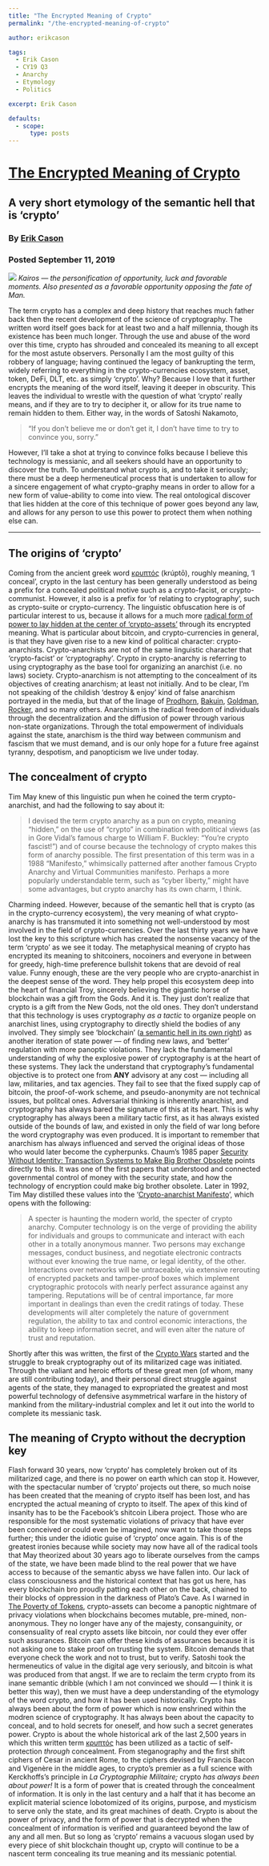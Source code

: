 ```yaml
---
title: "The Encrypted Meaning of Crypto"
permalink: "/the-encrypted-meaning-of-crypto" 

author: erikcason

tags:
  - Erik Cason
  - CY19 Q3
  - Anarchy
  - Etymology
  - Politics

excerpt: Erik Cason

defaults:
  - scope:
      type: posts
---
```


# [The Encrypted Meaning of Crypto](http://cryptosovereignty.org/the-encrypted-meaning-of-crypto/)
## A very short etymology of the semantic hell that is ‘crypto’
### By [Erik Cason](https://twitter.com/Erikcason)
### Posted September 11, 2019

![](assets/images/cy19/cy19m9/ec-1.png)
<cite>_Kairos_ — the personification of opportunity, luck and favorable moments. Also presented as a favorable opportunity opposing the fate of Man.</cite>

The term crypto has a complex and deep history that reaches much father back then the recent development of the science of cryptography. The written word itself goes back for at least two and a half millennia, though its existence has been much longer. Through the use and abuse of the word over this time, crypto has shrouded and concealed its meaning to all except for the most astute observers. Personally I am the most guilty of this robbery of language; having continued the legacy of bankrupting the term, widely referring to everything in the crypto-currencies ecosystem, asset, token, DeFi, DLT, etc. as simply ‘crypto’. Why? Because I love that it further encrypts the meaning of the word itself, leaving it deeper in obscurity. This leaves the individual to wrestle with the question of what ‘crypto’ really means, and if they are to try to decipher it, or allow for its true name to remain hidden to them. Either way, in the words of Satoshi Nakamoto,

> “If you don’t believe me or don’t get it, I don’t have time to try to convince you, sorry.”

However, I’ll take a shot at trying to convince folks because I believe this technology is messianic, and all seekers should have an opportunity to discover the truth. To understand what crypto is, and to take it seriously; there must be a deep hermeneutical process that is undertaken to allow for a sincere engagement of what crypto-graphy means in order to allow for a new form of value-ability to come into view. The real ontological discover that lies hidden at the core of this technique of power goes beyond any law, and allows for any person to use this power to protect them when nothing else can.

* * *

## The origins of ‘crypto’

Coming from the ancient greek word [κρυπτός](https://en.wiktionary.org/wiki/%CE%BA%CF%81%CF%85%CF%80%CF%84%CF%8C%CF%82#Ancient_Greek) (krúptō), roughly meaning, ‘I conceal’, crypto in the last century has been generally understood as being a prefix for a concealed political motive such as a crypto-facist, or crypto-communist. However, it also is a prefix for ‘of relating to cryptography’, such as crypto-suite or crypto-currency. The linguistic obfuscation here is of particular interest to us, because it allows for a much more [radical form of power to lay hidden at the center of ‘crypto-assets’](http://cryptosovereignty.org/the-new-social-contract-of-crypto/) through its encrypted meaning. What is particular about bitcoin, and crypto-currencies in general, is that they have given rise to a new kind of political character: crypto-anarchists. Crypto-anarchists are not of the same linguistic character that ‘crypto-facist’ or ‘cryptography’. Crypto in crypto-anarchy is referring to using cryptography as the base tool for organizing an anarchist (i.e. no laws) society. Crypto-anarchism is not attempting to the concealment of its objectives of creating anarchism; at least not initially. And to be clear, I’m not speaking of the childish ‘destroy & enjoy’ kind of false anarchism portrayed in the media, but that of the linage of [Prodhorn](http://anarchism.pageabode.com/pjproudhon/property-is-theft), [Bakuin](https://www.marxists.org/reference/archive/bakunin/works/godstate/index.htm), [Goldman](https://theanarchistlibrary.org/library/emma-goldman-patriotism-a-menace-to-liberty), [Rocker](https://www.marxists.org/reference/archive/rocker-rudolf/misc/anarchism-anarcho-syndicalism.htm), and so many others. Anarchism is the radical freedom of individuals through the decentralization and the diffusion of power through various non-state organizations. Through the total empowerment of individuals against the state, anarchism is the third way between communism and fascism that we must demand, and is our only hope for a future free against tyranny, despotism, and panopticism we live under today.

## The concealment of crypto

Tim May knew of this linguistic pun when he coined the term crypto-anarchist, and had the following to say about it:

> I devised the term crypto anarchy as a pun on crypto, meaning “hidden,” on the use of “crypto” in combination with political views (as in Gore Vidal’s famous charge to William F. Buckley: “You’re crypto fascist!”) and of course because the technology of crypto makes this form of anarchy possible. The first presentation of this term was in a 1988 “Manifesto,” whimsically patterned after another famous Crypto Anarchy and Virtual Communities manifesto. Perhaps a more popularly understandable term, such as “cyber liberty,” might have some advantages, but crypto anarchy has its own charm, I think.

Charming indeed. However, because of the semantic hell that is crypto (as in the crypto-currency ecosystem), the very meaning of what crypto-anarchy is has transmuted it into something not well-understood by most involved in the field of crypto-currencies. Over the last thirty years we have lost the key to this scripture which has created the nonsense vacancy of the term ‘crypto’ as we see it today. The metaphysical meaning of crypto has encrypted its meaning to shitcoiners, nocoiners and everyone in between for greedy, high-time preference bullshit tokens that are devoid of real value. Funny enough, these are the very people who are crypto-anarchist in the deepest sense of the word. They help propel this ecosystem deep into the heart of financial Troy, sincerely believing the gigantic horse of blockchain was a gift from the Gods. And it is. They just don’t realize that crypto is a gift from the New Gods, not the old ones. They don’t understand that this technology is uses cryptography _as a tactic_ to organize people on anarchist lines, using cryptography to directly shield the bodies of any involved. They simply see ‘blockchain’ ([a semantic hell in its own right](https://medium.com/s/story/blockchain-is-a-semantic-wasteland-9450b6e5012)) as another iteration of state power — of finding new laws, and ‘better’ regulation with more panoptic violations. They lack the fundamental understanding of why the explosive power of cryptography is at the heart of these systems. They lack the understand that cryptography’s fundamental objective is to protect one from **ANY** advisory at any cost — including all law, militaries, and tax agencies. They fail to see that the fixed supply cap of bitcoin, the proof-of-work scheme, and pseudo-anonymity are not technical issues, but politcal ones. Adversarial thinking is inherently anarchist, and cryptography has always bared the signature of this at its heart. This is why cryptography has always been a military tactic first, as it has always existed outside of the bounds of law, and existed in only the field of war long before the word cryptography was even produced. It is important to remember that anarchism has always influenced and served the original ideas of those who would later become the cypherpunks. Chaum’s 1985 paper [Security Without Identity: Transaction Systems to Make Big Brother Obsolete](https://www.cs.ru.nl/~jhh/pub/secsem/chaum1985bigbrother.pdf) points directly to this. It was one of the first papers that understood and connected governmental control of money with the security state, and how the technology of encryption could make big brother obsolete. Later in 1992, Tim May distilled these values into the ‘[Crypto-anarchist Manifesto](https://www.activism.net/cypherpunk/crypto-anarchy.html)’, which opens with the following:

> A specter is haunting the modern world, the specter of crypto anarchy. Computer technology is on the verge of providing the ability for individuals and groups to communicate and interact with each other in a totally anonymous manner. Two persons may exchange messages, conduct business, and negotiate electronic contracts without ever knowing the true name, or legal identity, of the other. Interactions over networks will be untraceable, via extensive rerouting of encrypted packets and tamper-proof boxes which implement cryptographic protocols with nearly perfect assurance against any tampering. Reputations will be of central importance, far more important in dealings than even the credit ratings of today. These developments will alter completely the nature of government regulation, the ability to tax and control economic interactions, the ability to keep information secret, and will even alter the nature of trust and reputation.

Shortly after this was written, the first of the [Crypto Wars](https://en.wikipedia.org/wiki/Crypto_Wars) started and the struggle to break cryptography out of its militarized cage was initiated. Through the valiant and heroic efforts of these great men (of whom, many are still contributing today), and their personal direct struggle against agents of the state, they managed to expropriated the greatest and most powerful technology of defensive asymmetrical warfare in the history of mankind from the military-industrial complex and let it out into the world to complete its messianic task.

## The meaning of Crypto without the decryption key

Flash forward 30 years, now ‘crypto’ has completely broken out of its militarized cage, and there is no power on earth which can stop it. However, with the spectacular number of ‘crypto’ projects out there, so much noise has been created that the meaning of crypto itself has been lost, and has encrypted the actual meaning of crypto to itself. The apex of this kind of insanity has to be the Facebook’s shitcoin Libera project. Those who are responsible for the most systematic violations of privacy that have ever been conceived or could even be imagined, now want to take those steps further; this under the idiotic guise of ‘crypto’ once again. This is of the greatest ironies because while society may now have all of the radical tools that May theorized about 30 years ago to liberate ourselves from the camps of the state, we have been made blind to the real power that we have access to because of the semantic abyss we have fallen into. Our lack of class consciousness and the historical context that has got us here, has every blockchain bro proudly patting each other on the back, chained to their blocks of oppression in the darkness of Plato’s Cave. As I warned in [The Poverty of Tokens](https://medium.com/@erikcason/the-poverty-of-tokens-bee042c0cd17), crypto-assets can become a panoptic nightmare of privacy violations when blockchains becomes mutable, pre-mined, non-anonymous. They no longer have any of the majesty, consanguinity, or consensuality of real crypto assets like bitcoin, nor could they ever offer such assurances. Bitcoin can offer these kinds of assurances because it is not asking one to stake proof on trusting the system. Bitcoin demands that everyone check the work and not to trust, but to verify. Satoshi took the hermeneutics of value in the digital age very seriously, and bitcoin is what was produced from that angst. If we are to reclaim the term crypto from its inane semantic dribble (which I am not convinced we should — I think it is better this way), then we must have a deep understanding of the etymology of the word crypto, and how it has been used historically. Crypto has always been about the form of power which is now enshrined within the modren science of cryptography. It has always been about the capacity to conceal, and to hold secrets for oneself, and how such a secret generates power. Crypto is about the whole historical ark of the last 2,500 years in which this written term [κρυπτός](https://en.wiktionary.org/wiki/%CE%BA%CF%81%CF%85%CF%80%CF%84%CF%8C%CF%82#Ancient_Greek) has been utilized as a tactic of self-protection _through_ concealment. From steganography and the first shift ciphers of Cesar in ancient Rome, to the ciphers devised by Francis Bacon and Vigenère in the middle ages, to crypto’s premier as a full science with Kerckhoffs’s principle in _La Cryptographie Militaire;_ crypto _has always been about power!_ It is a form of power that is created through the concealment of information. It is only in the last century and a half that it has become an explicit material science lobotomized of its origins, purpose, and mysticism to serve only the state, and its great machines of death. Crypto is about the power of privacy, and the form of power that is decrypted when the concealment of information is verified and guaranteed beyond the law of any and all men. But so long as ‘crypto’ remains a vacuous slogan used by every piece of shit blockchain thought up, crypto will continue to be a nascent term concealing its true meaning and its messianic potential.